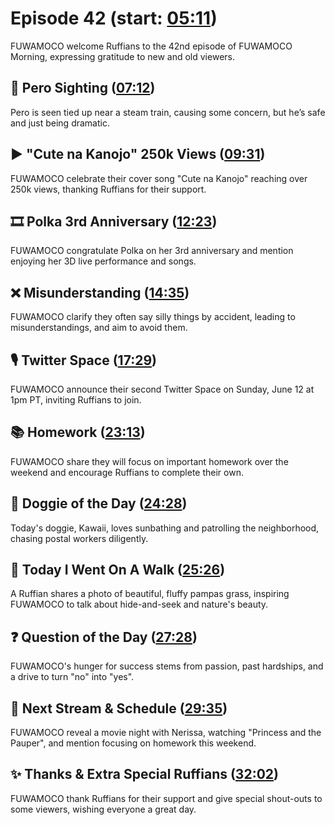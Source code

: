 # Episode 42 (start: [05:11](https://youtu.be/pMVUiczAd74?t=05m11s))

FUWAMOCO welcome Ruffians to the 42nd episode of FUWAMOCO Morning, expressing gratitude to new and old viewers.

## 👀 Pero Sighting ([07:12](https://youtu.be/pMVUiczAd74?t=07m12s))

Pero is seen tied up near a steam train, causing some concern, but he’s safe and just being dramatic.

## ▶️ "Cute na Kanojo" 250k Views ([09:31](https://youtu.be/pMVUiczAd74?t=09m31s))

FUWAMOCO celebrate their cover song "Cute na Kanojo" reaching over 250k views, thanking Ruffians for their support.

## 🎞️ Polka 3rd Anniversary ([12:23](https://youtu.be/pMVUiczAd74?t=12m23s))

FUWAMOCO congratulate Polka on her 3rd anniversary and mention enjoying her 3D live performance and songs.

## ❌ Misunderstanding ([14:35](https://youtu.be/pMVUiczAd74?t=14m35s))

FUWAMOCO clarify they often say silly things by accident, leading to misunderstandings, and aim to avoid them.

## 🎙️ Twitter Space ([17:29](https://youtu.be/pMVUiczAd74?t=17m29s))

FUWAMOCO announce their second Twitter Space on Sunday, June 12 at 1pm PT, inviting Ruffians to join.

## 📚 Homework ([23:13](https://youtu.be/pMVUiczAd74?t=23m13s))

FUWAMOCO share they will focus on important homework over the weekend and encourage Ruffians to complete their own.

## 🐶 Doggie of the Day ([24:28](https://youtu.be/pMVUiczAd74?t=24m28s))

Today's doggie, Kawaii, loves sunbathing and patrolling the neighborhood, chasing postal workers diligently.

## 🚶 Today I Went On A Walk ([25:26](https://youtu.be/pMVUiczAd74?t=25m26s))

A Ruffian shares a photo of beautiful, fluffy pampas grass, inspiring FUWAMOCO to talk about hide-and-seek and nature's beauty.

## ❓ Question of the Day ([27:28](https://youtu.be/pMVUiczAd74?t=27m28s))

FUWAMOCO's hunger for success stems from passion, past hardships, and a drive to turn "no" into "yes".

## 📅 Next Stream & Schedule ([29:35](https://youtu.be/pMVUiczAd74?t=29m35s))

FUWAMOCO reveal a movie night with Nerissa, watching "Princess and the Pauper", and mention focusing on homework this weekend.

## ✨ Thanks & Extra Special Ruffians ([32:02](https://youtu.be/pMVUiczAd74?t=32m02s))

FUWAMOCO thank Ruffians for their support and give special shout-outs to some viewers, wishing everyone a great day.
